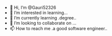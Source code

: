 - 👋 Hi, I’m @Gauri52326
- 👀 I’m interested in learning...
- 🌱 I’m currently learning .degree..
- 💞️ I’m looking to collaborate on ...
- 📫 How to reach me .a good software engineer..

<!---
Gauri52326/Gauri52326 is a ✨ special ✨ repository because its `README.md` (this file) appears on your GitHub profile.
You can click the Preview link to take a look at your changes.
--->
